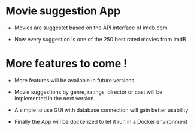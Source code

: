 # Movie suggestion App

- Movies are suggestet based on the API interface of imdb.com

- Now every suggestion is one of the 250 best rated movies from ImdB

# More features to come ! 

- More features will be available in future versions. 
- Movie suggestions by genre, ratings, director or cast will be implemented in the next version.
- A simple to use GUI with database connection will gain better usability

- Finally the App will be dockerized to let it run in a Docker environment